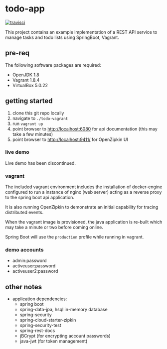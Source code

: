 # todo-app

[![travisci](https://travis-ci.org/jfelege/todo-app.svg?branch=master)](https://travis-ci.org/jfelege/todo-app)



This project contains an example implementation of a REST API service to manage tasks and todo lists using SpringBoot, Vagrant.

## pre-req

The following software packages are required:

* OpenJDK 1.8
* Vagrant 1.8.4
* VirtualBox 5.0.22

## getting started

1. clone this git repo locally
2. navigate to `./todo-vagrant`
3. run `vagrant up` 
4. point browser to [http://localhost:6080](http://localhost:6080) for api documentation (this may take a few minutes)
5. point browser to [http://localhost:9411/](http://localhost:9411/) for OpenZipkin UI

### live demo
Live demo has been discontinued.

### vagrant
The included vagrant environment includes the installation of docker-engine configured to run a instance of nginx (web server) acting as a reverse proxy to the spring boot api application.

It is also running OpenZipkin to demonstrate an initial capability for tracing distributed events.

When the vagrant image is provisioned, the java application is re-built which may take a minute or two before coming online. 

Spring Boot will use the `production` profile while running in vagrant.

### demo accounts

* admin:password
* activeuser:password
* activeuser2:password

## other notes
* application dependencies:
    * spring boot
    * spring-data-jpa, hsql in-memory database
    * spring-security
    * spring-cloud-starter-zipkin
    * spring-security-test
    * spring-rest-docs
    * jBCrypt (for encrypting account passwords)
    * java-jwt (for token management)
